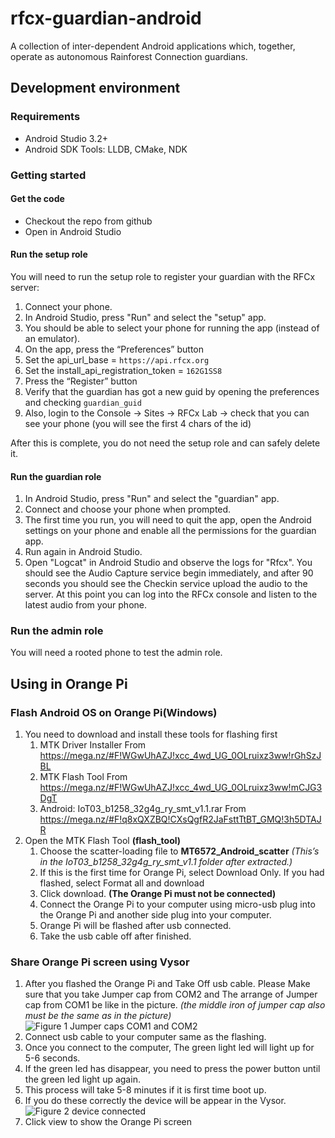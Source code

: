 rfcx-guardian-android
=====================

A collection of inter-dependent Android applications which, together, operate as autonomous Rainforest Connection guardians.

## Development environment

### Requirements

- Android Studio 3.2+
- Android SDK Tools: LLDB, CMake, NDK

### Getting started

#### Get the code

- Checkout the repo from github
- Open in Android Studio

#### Run the setup role

You will need to run the setup role to register your guardian with the RFCx server:

1. Connect your phone.
2. In Android Studio, press "Run" and select the "setup" app.
3. You should be able to select your phone for running the app (instead of an emulator).
4. On the app, press the “Preferences” button
5. Set the api_url_base = `https://api.rfcx.org`
6. Set the install_api_registration_token = `162G1SS8`
7. Press the “Register” button
8. Verify that the guardian has got a new guid by opening the preferences and checking `guardian_guid`
9. Also, login to the Console -> Sites -> RFCx Lab -> check that you can see your phone (you will see the first 4 chars of the id)

After this is complete, you do not need the setup role and can safely delete it.

#### Run the guardian role

1. In Android Studio, press "Run" and select the "guardian" app.
2. Connect and choose your phone when prompted.
3. The first time you run, you will need to quit the app, open the Android settings on your phone and enable all the permissions for the guardian app.
4. Run again in Android Studio.
5. Open "Logcat" in Android Studio and observe the logs for "Rfcx". You should see the Audio Capture service begin immediately, and after 90 seconds you should see the Checkin service upload the audio to the server. At this point you can log into the RFCx console and listen to the latest audio from your phone.

### Run the admin role

You will need a rooted phone to test the admin role.

## Using in Orange Pi

### Flash Android OS on Orange Pi(Windows)

1. You need to download and install these tools for flashing first
    1. MTK Driver Installer From https://mega.nz/#F!WGwUhAZJ!xcc_4wd_UG_0OLruixz3ww!rGhSzJBL
    2. MTK Flash Tool From https://mega.nz/#F!WGwUhAZJ!xcc_4wd_UG_0OLruixz3ww!mCJG3DgT
    3. Android: IoT03_b1258_32g4g_ry_smt_v1.1.rar From https://mega.nz/#F!q8xQXZBQ!CXsQgfR2JaFsttTtBT_GMQ!3h5DTAJR
2. Open the MTK Flash Tool **(flash_tool)**
    1. Choose the scatter-loading file to **MT6572_Android_scatter** *(This’s in the IoT03_b1258_32g4g_ry_smt_v1.1 folder after extracted.)*
    2. If this is the first time for Orange Pi, select Download Only. If you had flashed, select Format all and download
    3. Click download. **(The Orange Pi must not be connected)**
    4. Connect the Orange Pi to your computer using micro-usb plug into the Orange Pi and another side plug into your computer.
    5. Orange Pi will be flashed after usb connected.
    6. Take the usb cable off after finished.

### Share Orange Pi screen using Vysor

1. After you flashed the Orange Pi and Take Off usb cable. Please Make sure that you take Jumper cap from COM2 and The arrange of Jumper cap from COM1 be like in the picture. *(the middle iron of jumper cap also must be the same as in the picture)*
![Figure 1 Jumper caps COM1 and COM2](docs/images/vysor1.jpg?raw=true)
2. Connect usb cable to your computer same as the flashing.
3. Once you connect to the computer, The green light led will light up for 5-6 seconds.
4. If the green led has disappear, you need to press the power button until the green led light up again.
5. This process will take 5-8 minutes if it is first time boot up.
6. If you do these correctly the device will be appear in the Vysor.
![Figure 2 device connected](docs/images/vysor1.jpg?raw=true)
7. Click view to show the Orange Pi screen


